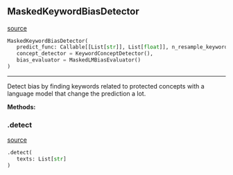 #


## MaskedKeywordBiasDetector
[source](https://github.com/biaslyze-dev/biaslyze/blob/main/biaslyze/bias_detectors/masked_keyword_biasdetector.py/#L11)
```python 
MaskedKeywordBiasDetector(
   predict_func: Callable[[List[str]], List[float]], n_resample_keywords: int = 10,
   concept_detector = KeywordConceptDetector(),
   bias_evaluator = MaskedLMBiasEvaluator()
)
```


---
Detect bias by finding keywords related to protected concepts with a language model that change the prediction a lot.


**Methods:**


### .detect
[source](https://github.com/biaslyze-dev/biaslyze/blob/main/biaslyze/bias_detectors/masked_keyword_biasdetector.py/#L26)
```python
.detect(
   texts: List[str]
)
```

